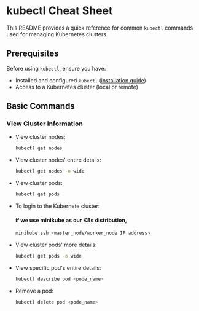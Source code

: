 # kubectl Cheat Sheet

This README provides a quick reference for common `kubectl` commands used for managing Kubernetes clusters.

## Prerequisites

Before using `kubectl`, ensure you have:

- Installed and configured `kubectl` ([installation guide](https://kubernetes.io/docs/tasks/tools/install-kubectl/))
- Access to a Kubernetes cluster (local or remote)

## Basic Commands

### View Cluster Information

- View cluster nodes:
  ```bash
  kubectl get nodes
- View cluster nodes' entire details:
  ```bash
  kubectl get nodes -o wide
- View cluster pods:
  ```bash
  kubectl get pods
- To login to the Kubernete cluster:
  
  #### if we use minikube as our K8s distribution,
  ```bash
  minikube ssh <master_node/worker_node IP address>
  ```
  
- View cluster pods' more details:
  ```bash
  kubectl get pods -o wide
- View specific pod's entire details:
  ```bash
  kubectl describe pod <pode_name> 
- Remove a pod:
  ```bash
  kubectl delete pod <pode_name>

  
